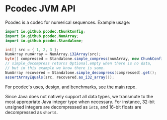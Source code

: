 # Pcodec JVM API

Pcodec is a codec for numerical sequences. Example usage:

```java
import io.github.pcodec.ChunkConfig;
import io.github.pcodec.NumArray;
import io.github.pcodec.Standalone;

int[] src = { 1, 2, 3 };
NumArray numArray = NumArray.i32Array(src);
byte[] compressed = Standalone.simple_compress(numArray, new ChunkConfig());
// simple_decompress returns Optional.empty when there is no data,
// but in this example we know there is some.
NumArray recovered = Standalone.simple_decompress(compressed).get();
assertArrayEquals(src, recovered.as_i32_array());
```

For pcodec's uses, design, and benchmarks, [see the main repo](https://github.com/pcodec/pcodec).

Since Java does not natively support all data types, we transmute to the most appropriate Java integer type when necessary.
For instance, 32-bit unsigned integers are decompressed as `int`s, and 16-bit floats are decompressed as `short`s.
